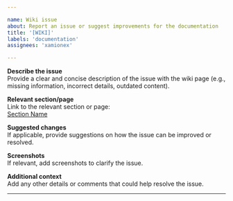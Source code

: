 ```yaml
---

name: Wiki issue  
about: Report an issue or suggest improvements for the documentation  
title: '[WIKI]'  
labels: 'documentation'  
assignees: 'xamionex'

---
```


**Describe the issue**  
Provide a clear and concise description of the issue with the wiki page (e.g., missing information, incorrect details, outdated content).

**Relevant section/page**  
Link to the relevant section or page:  
[Section Name](https://github.com/xamionex/DarkwoodCustomizer/wiki/Section-Name)

**Suggested changes**  
If applicable, provide suggestions on how the issue can be improved or resolved.

**Screenshots**  
If relevant, add screenshots to clarify the issue.

**Additional context**  
Add any other details or comments that could help resolve the issue.

---
